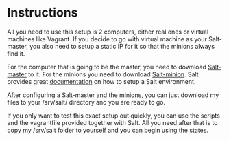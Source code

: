 # Instructions

All you need to use this setup is 2 computers, either real ones or virtual machines like Vagrant. If you decide to go with virtual machine as your Salt-master, you also need to setup a static IP for it so that the minions always find it.

For the computer that is going to be the master, you need to download [Salt-master](https://repo.saltproject.io/#debian) to it. For the minions you need to download [Salt-minion](https://repo.saltproject.io/). Salt provides great [documentation](https://docs.saltproject.io/en/latest/topics/tutorials/walkthrough.html#getting-started) on how to setup a Salt environment.

After configuring a Salt-master and the minions, you can just download my files to your /srv/salt/ directory and you are ready to go.

If you only want to test this exact setup out quickly, you can use the scripts and the vagrantfile provided together with Salt. All you need after that is to copy my /srv/salt folder to yourself and you can begin using the states.
